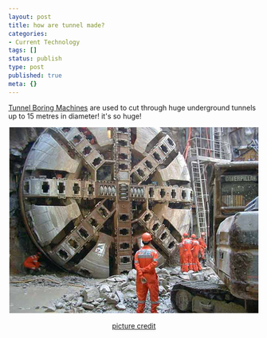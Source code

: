 ```yaml
---
layout: post
title: how are tunnel made?
categories:
- Current Technology
tags: []
status: publish
type: post
published: true
meta: {}
---
```

<a href="http://en.wikipedia.org/wiki/Tunnel_boring_machine">Tunnel Boring Machines</a> are used to cut through huge underground tunnels up to 15 metres in diameter! it's so huge!
<p align="center"><img src="/img/tbm.jpg" /></p>
<p align="center"><a href="http://www.railway-technology.com/projects/dublin-metro/images/5-tunnel-boring-machine.jpg">picture credit</a></p>
